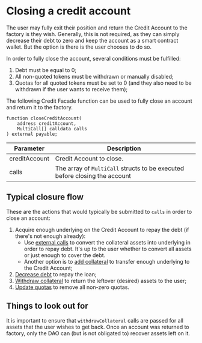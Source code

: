 # Closing a credit account

The user may fully exit their position and return the Credit Account to the factory is they wish. Generally, this is not required, as they can simply decrease their debt to zero and keep the account as a smart contract wallet. But the option is there is the user chooses to do so.

In order to fully close the account, several conditions must be fulfilled:

1. Debt must be equal to 0;
2. All non-quoted tokens must be withdrawn or manually disabled;
3. Quotas for all quoted tokens must be set to 0 (and they also need to be withdrawn if the user wants to receive them);

The following Credit Facade function can be used to fully close an account and return it to the factory.

```solidity
function closeCreditAccount(
    address creditAccount,
    MultiCall[] calldata calls
) external payable;
```

| Parameter     | Description                                                                |
| ------------- | -------------------------------------------------------------------------- |
| creditAccount | Credit Account to close.                                                   |
| calls         | The array of `MultiCall` structs to be executed before closing the account |

## Typical closure flow

These are the actions that would typically be submitted to `calls` in order to close an account:

1. Acquire enough underlying on the Credit Account to repay the debt (if there's not enough already):
   - Use [external calls](/credit/multicall/external-calls) to convert the collateral assets into underlying in order to repay debt. It's up to the user whether to convert all assets or just enough to cover the debt.
   - Another option is to [add collateral](/credit/multicall/add-collateral) to transfer enough underlying to the Credit Account;
2. [Decrease debt](/credit/multicall/debt-management) to repay the loan;
3. [Withdraw collateral](/credit/multicall/withdraw-collateral) to return the leftover (desired) assets to the user;
4. [Update quotas](/credit/multicall/update-quota) to remove all non-zero quotas.

## Things to look out for

It is important to ensure that `withdrawCollateral` calls are passed for all assets that the user wishes to get back. Once an account was returned to factory, only the DAO can (but is not obligated to) recover assets left on it.
